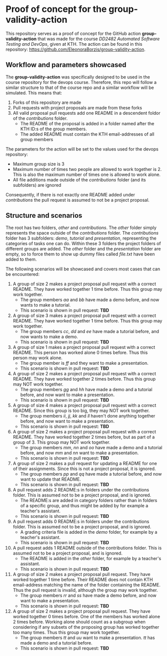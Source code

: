 # Proof of concept for the group-validity-action

This repository serves as a proof of concept for the GitHub action **group-validity-action** that was made for the course *DD2482 Automated Software Testing and DevOps*, given at KTH. The action can be found in this repository: https://github.com/EleonoraBorzis/group-validity-action.

## Workflow and parameters showcased
The **group-validity-action** was specifically designed to be used in the course repository for the devops course. Therefore, this repo will follow a similar structure to that of the course repo and a similar workflow will be simulated. This means that:

1. Forks of this repository are made
2. Pull requests with project proposals are made from these forks
3. All valid proposal pull requests add one README in a descendent foldor of the *contributions* folder.
    * The README of the proposal is added in a folder named after the KTH ID:s of the group members.
    * The added README must contain the KTH email-addresses of all group members

The parameters for the action will be set to the values used for the devops repository:
* Maximum group size is 3
* Maximum number of times two people are allowed to work together is 2. This is also the maximum number of times one is allowed to work alone.
* All file additions made outside of the *contributions* folder (and its subfolders) are ignored

Consequently, if there is not exactly one README added under *contributions* the pull request is assumed to not be a project proposal.

## Structure and scenarios
The root has two folders, *other* and *contributions*. The *other* folder simply represents the space outside of the *contributions* folder. The *contributions* folder has 3 subfolders: *demo*, *tutorial* and *presentation*, representing the categories of tasks one can do. Within these 3 folders the project folders of different groups are added. The *other* folder and the *presentation* folder are empty, so to force them to show up dummy files called *file.txt* have been added to them.

The following scenarios will be showcased and covers most cases that can be encountered:

1. A group of size 2 makes a project proposal pull request with a correct README. They have worked together 1 time before. Thus this group may work together.
    * The group members *aa* and *bb* have made a demo before, and now wants to make a tutorial.
    * This scenario is shown in pull request: **TBD**
2. A group of size 3 makes a project proposal pull request with a correct README. They have worked together 1 time before. Thus this group may work together. 
    * The group members *cc*, *dd* and *ee* have made a tutorial before, and now wants to make a demo.
    * This scenario is shown in pull request: **TBD**
3. A group of size 1 makes a project proposal pull request with a correct README. This person has worked alone 0 times before. Thus this person may work alone.
    * The group member is *ff* and they want to make a presentation.
    * This scenario is shown in pull request: **TBD**
4. A group of size 2 makes a project proposal pull request with a correct README. They have worked together 2 times before. Thus this group may NOT work together.
    * The group members *gg* and *hh* have made a demo and a tutorial before, and now want to make a presentation.
    * This scenario is shown in pull request: **TBD**
5. A group of size 4 makes a project proposal pull request with a correct README. Since this group is too big, they may NOT work together.
    * The group members *ii*, *jj*, *kk* and *ll* haven't done anything together before, and now want to make a presentation.
    * This scenario is shown in pull request: **TBD**
6. A group of size 2 makes a project proposal pull request with a correct README. They have worked together 2 times before, but as part of a group of 3. This group may NOT work together.
    * The group members *mm*, *nn* and *oo* have made a demo and a tutorial before, and now *mm* and *nn* want to make a presentation.
    * This scenario is shown in pull request: **TBD**
7. A group of size 2 makes a pull request for updating a README for one of their assignments. Since this is not a project proposal, it is ignored.
    * The group members *pp* and *qq* have made a tutorial before, and now want to update that README.
    * This scenario is shown in pull request: **TBD**
8. A pull request adds 2 README:s in folders under the contributions folder. This is assumed not to be a project proposal, and is ignored.
    * The README:s are added in category folders rather than in folders of a specific group, and thus might be added by for example a teacher's assistant.
    * This scenario is shown in pull request: **TBD**
9. A pull request adds 0 README:s in folders under the contributions folder. This is assumed not to be a project proposal, and is ignored. 
    * A grading criteria file is added in the *demo* folder, for example by a teacher's assistant.
    * This scenario is shown in pull request: **TBD**
10. A pull request adds 1 README outside of the contributions folder. This is assumed not to be a project proposal, and is ignored.
    * The README is added in the *other* folder, for example by a teacher's assistant.
    * This scenario is shown in pull request: **TBD**
11. A group of size 2 makes a project proposal pull request. They have worked together 1 time before. Their README does not contain KTH email-address matching the name of the folder containing the README. Thus the pull request is invalid, although the group may work together.
    * The group members *rr* and *ss* have made a demo before, and now want to make a presentation.
    * This scenario is shown in pull request: **TBD**
12. A group of size 2 makes a project proposal pull request. They have worked together 0 times before. One of the members has worked alone 2 times before. Working alone should count as a subgroup when considering if any subsets of the proposing group has worked together too many times. Thus this group may work together.
    * The group members *tt* and *uu* want to make a presentation. *tt* has made a demo and a tutorial before.
    * This scenario is shown in pull request: **TBD**
